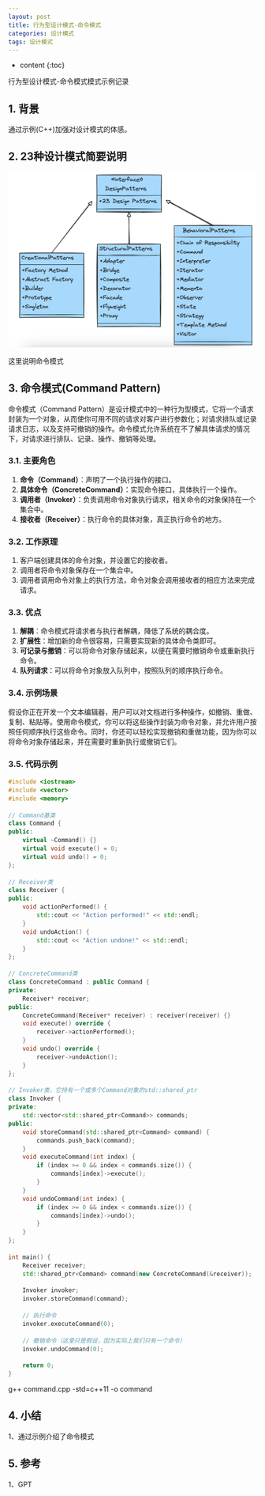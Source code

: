 ```yaml
---
layout: post
title: 行为型设计模式-命令模式
categories: 设计模式
tags: 设计模式
---
```


* content
{:toc}

行为型设计模式-命令模式模式示例记录



## 1. 背景

通过示例(C++)加强对设计模式的体感。

## 2. 23种设计模式简要说明

![23种设计模式](/images/2024-05-12-20240512100608.png)

这里说明命令模式

## 3. 命令模式(Command Pattern)

命令模式（Command Pattern）是设计模式中的一种行为型模式，它将一个请求封装为一个对象，从而使你可用不同的请求对客户进行参数化；对请求排队或记录请求日志，以及支持可撤销的操作。命令模式允许系统在不了解具体请求的情况下，对请求进行排队、记录、操作、撤销等处理。

### 3.1. 主要角色

1. **命令（Command）**：声明了一个执行操作的接口。
2. **具体命令（ConcreteCommand）**：实现命令接口，具体执行一个操作。
3. **调用者（Invoker）**：负责调用命令对象执行请求，相关命令的对象保持在一个集合中。
4. **接收者（Receiver）**：执行命令的具体对象，真正执行命令的地方。

### 3.2. 工作原理

1. 客户端创建具体的命令对象，并设置它的接收者。
2. 调用者将命令对象保存在一个集合中。
3. 调用者调用命令对象上的执行方法，命令对象会调用接收者的相应方法来完成请求。

### 3.3. 优点

1. **解耦**：命令模式将请求者与执行者解耦，降低了系统的耦合度。
2. **扩展性**：增加新的命令很容易，只需要实现新的具体命令类即可。
3. **可记录与撤销**：可以将命令对象存储起来，以便在需要时撤销命令或重新执行命令。
4. **队列请求**：可以将命令对象放入队列中，按照队列的顺序执行命令。

### 3.4. 示例场景

假设你正在开发一个文本编辑器，用户可以对文档进行多种操作，如撤销、重做、复制、粘贴等。使用命令模式，你可以将这些操作封装为命令对象，并允许用户按照任何顺序执行这些命令。同时，你还可以轻松实现撤销和重做功能，因为你可以将命令对象存储起来，并在需要时重新执行或撤销它们。

### 3.5. 代码示例

```cpp
#include <iostream>  
#include <vector>  
#include <memory>  
  
// Command基类  
class Command {  
public:  
    virtual ~Command() {}  
    virtual void execute() = 0;  
    virtual void undo() = 0;  
};  
  
// Receiver类  
class Receiver {  
public:  
    void actionPerformed() {  
        std::cout << "Action performed!" << std::endl;  
    }  
    void undoAction() {  
        std::cout << "Action undone!" << std::endl;  
    }  
};  
  
// ConcreteCommand类  
class ConcreteCommand : public Command {  
private:  
    Receiver* receiver;  
public:  
    ConcreteCommand(Receiver* receiver) : receiver(receiver) {}  
    void execute() override {  
        receiver->actionPerformed();  
    }  
    void undo() override {  
        receiver->undoAction();  
    }  
};

// Invoker类，它持有一个或多个Command对象的std::shared_ptr
class Invoker {  
private:  
    std::vector<std::shared_ptr<Command>> commands;  
public:  
    void storeCommand(std::shared_ptr<Command> command) {  
        commands.push_back(command);  
    }  
    void executeCommand(int index) {  
        if (index >= 0 && index < commands.size()) {  
            commands[index]->execute();  
        }  
    }  
    void undoCommand(int index) {  
        if (index >= 0 && index < commands.size()) {  
            commands[index]->undo();  
        }  
    }  
};

int main() {  
    Receiver receiver;  
    std::shared_ptr<Command> command(new ConcreteCommand(&receiver));  
  
    Invoker invoker;  
    invoker.storeCommand(command);  
  
    // 执行命令  
    invoker.executeCommand(0);  
  
    // 撤销命令（这里只是假设，因为实际上我们只有一个命令）  
    invoker.undoCommand(0);  
  
    return 0;  
}
```

g++ command.cpp -std=c++11 -o command

## 4. 小结

1、通过示例介绍了命令模式

## 5. 参考

1、GPT
